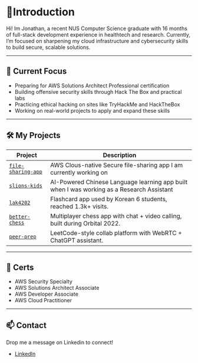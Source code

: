 # 👋Introduction

Hi! Im Jonathan, a recent NUS Computer Science graduate with 16 months of full-stack development experience in healthtech and research. Currently, I’m focused on sharpening my cloud infrastructure and cybersecurity skills to build secure, scalable solutions.

---

## 🔧 Current Focus
- Preparing for AWS Solutions Architect Professional certification
- Building offensive security skills through Hack The Box and practical labs
- Practicing ethical hacking on sites like TryHackMe and HackTheBox
- Working on real-world projects to apply and expand these skills

---

## 🛠️ My Projects

| Project | Description |
|--------|-------------|
| [`file-sharing-app`](https://github.com/jonathangoh/file-vault) | AWS Clous-native Secure file-sharing app I am currently working on |
| [`slions-kids`](https://smcnus.comp.nus.edu.sg/video_page#SLIONS_KIDS-trailer) | AI-Powered Chinese Language learning app built when I was working as a Research Assistant |
| [`lak4202`](https://github.com/jonathangoh/lak4202) | Flashcard app used by Korean 6 students, reached 1.3k+ visits. |
| [`better-chess`](https://github.com/jonathangoh/better-chess) | Multiplayer chess app with chat + video calling, built during Orbital 2022. |
| [`peer-prep`](https://github.com/jonathangoh/peer-prep) | LeetCode-style collab platform with WebRTC + ChatGPT assistant. |

---

## 📜 Certs
- AWS Security Specialty  
- AWS Solutions Architect Associate  
- AWS Developer Associate  
- AWS Cloud Practitioner  

---

## 📫 Contact
Drop me a message on Linkedin to connect!
- [LinkedIn](https://www.linkedin.com/in/jonathan-2)  
